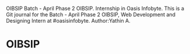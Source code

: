OIBSIP Batch - April Phase 2 OIBSIP.
Internship in Oasis Infobyte. This is a Git journal for the Batch - April Phase 2 OIBSIP, Web Development and Designing Intern at #oasisinfobyte. Author:Yathin A.
# OIBSIP
